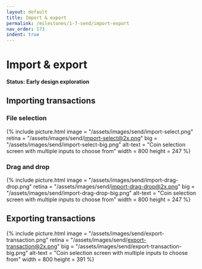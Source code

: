 ```yaml
---
layout: default
title: Import & export
permalink: /milestones/1-7-send/import-export
nav_order: 173
indent: true
---
```


# Import & export

**Status: Early design exploration**

## Importing transactions

### File selection

{% include picture.html
	image = "/assets/images/send/import-select.png"
	retina = "/assets/images/send/import-select@2x.png"
	big = "/assets/images/send/import-select-big.png"
	alt-text = "Coin selection screen with multiple inputs to choose from"
	width = 800
	height = 247
%}

### Drag and drop

{% include picture.html
	image = "/assets/images/send/import-drag-drop.png"
	retina = "/assets/images/send/import-drag-drop@2x.png"
	big = "/assets/images/send/import-drag-drop-big.png"
	alt-text = "Coin selection screen with multiple inputs to choose from"
	width = 800
	height = 247
%}

## Exporting transactions

{% include picture.html
	image = "/assets/images/send/export-transaction.png"
	retina = "/assets/images/send/export-transaction@2x.png"
	big = "/assets/images/send/export-transaction-big.png"
	alt-text = "Coin selection screen with multiple inputs to choose from"
	width = 800
	height = 391
%}
